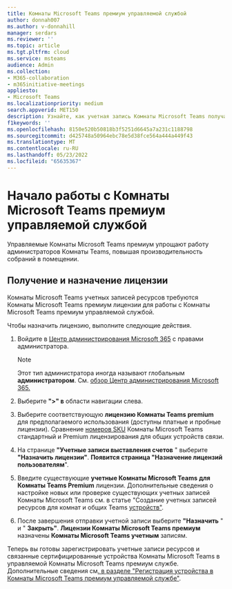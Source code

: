 ```yaml
---
title: Комнаты Microsoft Teams премиум управляемой службой
author: donnah007
ms.author: v-donnahill
manager: serdars
ms.reviewer: ''
ms.topic: article
ms.tgt.pltfrm: cloud
ms.service: msteams
audience: Admin
ms.collection:
- M365-collaboration
- m365initiative-meetings
appliesto:
- Microsoft Teams
ms.localizationpriority: medium
search.appverid: MET150
description: Узнайте, как учетная запись Комнаты Microsoft Teams получает лицензию на доступ к Комнаты Microsoft Teams управляемой службой уровня "Премиум".
f1keywords: ''
ms.openlocfilehash: 8150e520b50818b3f5251d6645a7a231c1188798
ms.sourcegitcommit: d425748a50964ebc78e5d38fce564a444a449f43
ms.translationtype: MT
ms.contentlocale: ru-RU
ms.lasthandoff: 05/23/2022
ms.locfileid: "65635367"
---
```

# <a name="getting-started-with-microsoft-teams-rooms-premium-managed-service"></a>Начало работы с Комнаты Microsoft Teams премиум управляемой службой

Управляемые Комнаты Microsoft Teams премиум упрощают работу администраторов Комнаты Teams, повышая производительность собраний в помещении.

## <a name="obtain-and-assign-a-license"></a>Получение и назначение лицензии

Комнаты Microsoft Teams учетных записей ресурсов требуются Комнаты Microsoft Teams премиум лицензии для работы с Комнаты Microsoft Teams премиум управляемой службой.

Чтобы назначить лицензию, выполните следующие действия.

1. Войдите в [Центр администрирования Microsoft 365](https://admin.microsoft.com) с правами администратора.

    > [!NOTE]
    > Этот тип администратора иногда называют глобальным **администратором**. См. [обзор Центр администрирования Microsoft 365.](/microsoft-365/business-video/admin-center-overview)

2. Выберите **">" в** области навигации слева.
3. Выберите соответствующую **лицензию Комнаты Teams premium** для предполагаемого использования (доступны платные и пробные лицензии). Сравнение [номеров SKU](rooms-licensing.md) Комнаты Microsoft Teams стандартный и Premium лицензирования для общих устройств связи.
4. На странице **"Учетные записи выставления счетов** " выберите **"Назначить лицензии"**. **Появится страница "Назначение лицензий пользователям**".
5. Введите существующие **учетные Комнаты Microsoft Teams** **для Комнаты Teams Premium** лицензии. Дополнительные сведения о настройке новых или проверке существующих учетных записей Комнаты Microsoft Teams см. в статье "Создание учетных записей ресурсов для комнат и общих Teams [устройств"](with-office-365.md).
6. После завершения отправки учетной записи выберите **"Назначить** " и " **Закрыть"**. **Лицензии Комнаты Microsoft Teams премиум** назначены **Комнаты Microsoft Teams учетным** записям.

Теперь вы готовы зарегистрировать учетные записи ресурсов и связанные сертифицированные устройства Комнаты Microsoft Teams в управляемой Комнаты Microsoft Teams премиум службе. Дополнительные сведения см[. в разделе "Регистрация устройства в Комнаты Microsoft Teams премиум управляемой службе"](enrolling-mtrp-managed-service.md).

